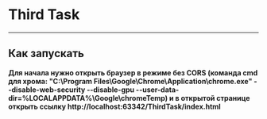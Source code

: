# Third Task #

<hr/>

## Как запускать ##
**Для начала нужно открыть браузер в режиме без CORS (команда cmd для хрома:
"C:\Program Files\Google\Chrome\Application\chrome.exe" --disable-web-security --disable-gpu --user-data-dir=%LOCALAPPDATA%\Google\chromeTemp)
и в открытой странице открыть ссылку http://localhost:63342/ThirdTask/index.html**
